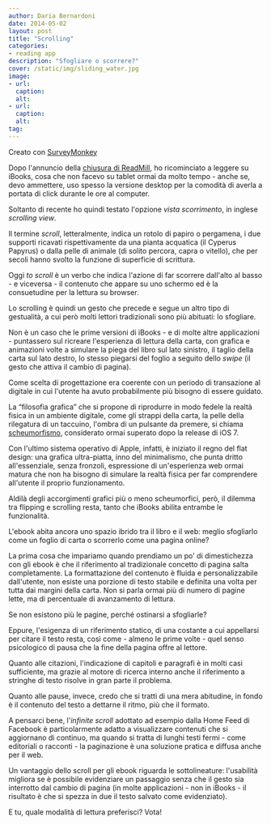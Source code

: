```yaml
---
author: Daria Bernardoni
date: 2014-05-02
layout: post
title: "Scrolling"
categories:
- reading app
description: "Sfogliare o scorrere?"
cover: /static/img/sliding_water.jpg
image: 
- url:
  caption:
  alt:
- url:
  caption:
  alt:
tag:
---
```

<div id="surveyMonkeyInfo"><div><script src="https://www.surveymonkey.com/jsEmbed.aspx?sm=eL7VOi62CqNxqLL4VEBQeA_3d_3d"> </script></div>Creato con <a href="https://www.surveymonkey.com">SurveyMonkey</a></div>

Dopo l'annuncio della [chiusura di ReadMill](http://40k.it/blog/2014/03/31/goodbye-readmill/), ho ricominciato a leggere su iBooks, cosa che non facevo su tablet ormai da molto tempo - anche se, devo ammettere, uso spesso la versione desktop per la comodità di averla  a portata di click durante le ore al computer. 

Soltanto di recente ho quindi testato l'opzione <em>vista scorrimento</em>, in inglese <em>scrolling view</em>.

Il termine <em>scroll</em>, letteralmente, indica un rotolo di papiro o pergamena, i due supporti ricavati rispettivamente da una pianta acquatica (il Cyperus Papyrus) o dalla  pelle di animale (di solito percora, capra o vitello), che per secoli hanno svolto la funzione di superficie di scrittura.

Oggi <em>to scroll</em> è un verbo che indica l'azione di far scorrere dall'alto al basso - e viceversa - il contenuto che appare su uno schermo ed è la consuetudine per la lettura su browser. 

Lo scrolling è quindi un gesto che precede e segue un altro tipo di gestualità, a cui però molti lettori tradizionali sono più abituati: lo sfogliare. 

Non è un caso che le prime versioni di iBooks - e di molte altre applicazioni - puntassero sul ricreare l'esperienza di lettura della carta, con grafica e animazioni volte a simulare la piega del libro sul lato sinistro, il taglio della carta sul lato destro, lo stesso piegarsi del foglio a seguito dello <em>swipe</em> (il gesto che attiva il cambio di pagina). 

Come scelta di progettazione era coerente con un periodo di transazione al digitale in cui l'utente ha avuto probabilmente più bisogno di essere guidato. 

La “filosofia grafica” che si propone di riprodurre in modo fedele la realtà fisica in un ambiente digitale, come gli strappi della carta, la pelle della rilegatura di un taccuino, l'ombra di un pulsante da premere, si chiama [scheumorfismo](http://www.bookrepublic.it/blog/2014/01/15/scheumorfismo-vs-flat-design-colpo-docchio/), considerato ormai superato dopo la release di iOS 7.

Con l'ultimo sistema operativo di Apple, infatti, è iniziato il regno del flat design: una grafica ultra-piatta, inno del minimalismo, che punta dritto all'essenziale, senza fronzoli, espressione di un'esperienza web ormai matura che non ha bisogno di simulare la realtà fisica per far comprendere all'utente il proprio funzionamento.

Aldilà degli accorgimenti grafici più o meno scheumorfici, però, il dilemma tra flipping e scrolling resta, tanto che iBooks abilita entrambe le funzionalità. 
  
L'ebook abita ancora uno spazio ibrido tra il libro e il web: meglio sfogliarlo come un foglio di carta o scorrerlo come una pagina online?

La prima cosa che impariamo quando prendiamo un po' di dimestichezza con gli ebook è che il riferimento al  tradizionale concetto di pagina salta completamente. 
La formattazione del contenuto è fluida e personalizzabile dall'utente, non esiste una porzione di testo stabile e definita una volta per tutta dai margini della carta. Non si parla ormai più di numero di pagine lette, ma di percentuale di avanzamento di lettura.

Se non esistono più le pagine, perché ostinarsi a sfogliarle? 

Eppure, l'esigenza di un riferimento statico, di una costante a cui appellarsi per citare il testo resta, così come - almeno le prime volte - quel senso psicologico di pausa che la fine della pagina offre al lettore. 

Quanto alle citazioni, l'indicazione di capitoli e paragrafi è in molti casi sufficiente, ma grazie al motore di ricerca interno anche il riferimento a stringhe di testo risolve in gran parte il problema. 

Quanto alle pause, invece, credo che si tratti di una mera abitudine, in fondo è il contenuto del testo a dettarne il ritmo, più che il formato. 

A pensarci bene, l'<em>infinite scroll</em> adottato ad esempio dalla Home Feed di Facebook è particolarmente adatto a visualizzare contenuti che si aggiornano di continuo, ma quando si tratta di lunghi testi fermi - come editoriali o racconti - la paginazione è una soluzione pratica e diffusa anche per il web.

Un vantaggio dello scroll per gli ebook riguarda le sottolineature: l'usabilità migliora se è possibile evidenziare un passaggio senza che il gesto sia interrotto dal cambio di pagina (in molte applicazioni - non in iBooks - il risultato è che si spezza in due il testo salvato come evidenziato).

E tu, quale modalità di lettura preferisci? Vota!


